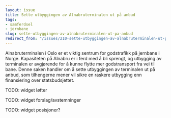 ```yaml
---
layout: issue
title: Sette utbyggingen av Alnabruterminalen ut på anbud
tags:
- samferdsel
- jernbane
slug: sette-utbyggingen-av-alnabruterminalen-ut-pa-anbud
redirect_from: "/issues/210-sette-utbyggingen-av-alnabruterminalen-ut-pa-anbud"
---
```


Alnabruterminalen i Oslo er et viktig sentrum for godstrafikk på jernbane i Norge. Kapasiteten på Alnabru er i ferd med å bli sprengt, og utbygging av terminalen er avgjørende for å kunne flytte mer godstransport fra vei til bane. Denne saken handler om å sette utbyggingen av terminalen ut på anbud, som tilhengerne mener vil sikre en raskere utbygging enn finansiering over statsbudsjettet.

TODO: widget løfter

TODO: widget forslag/avstemninger

TODO: widget posisjoner?

